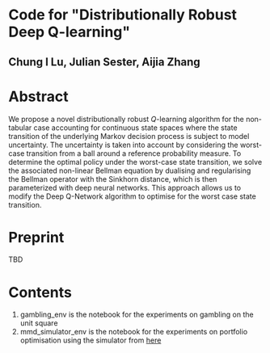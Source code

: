 # Code for "Distributionally Robust Deep Q-learning"

## Chung I Lu, Julian Sester, Aijia Zhang

# Abstract

We propose a novel distributionally robust $Q$-learning algorithm for the non-tabular case accounting for continuous state spaces where the state transition of the underlying Markov decision process is subject to model uncertainty. The uncertainty is taken into account by considering the worst-case transition from a ball around a reference probability measure. To determine the optimal policy under the worst-case state transition, we solve the associated non-linear Bellman equation by dualising and regularising the Bellman operator with the Sinkhorn distance, which is then parameterized with deep neural networks. This approach allows us to modify the Deep Q-Network algorithm to optimise for the worst case state transition. 

# Preprint

TBD

# Contents

1. gambling_env is the notebook for the experiments on gambling on the unit square
2. mmd_simulator_env is the notebook for the experiments on portfolio optimisation using the simulator from [here](https://github.com/luchungi/Generative-Model-Signature-MMD)
